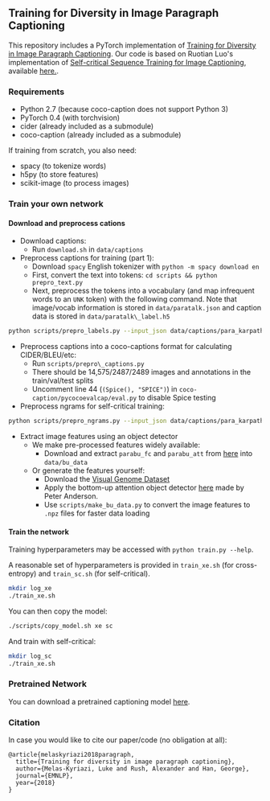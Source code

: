 ## Training for Diversity in Image Paragraph Captioning

This repository includes a PyTorch implementation of [Training for Diversity in Image Paragraph Captioning](). Our code is based on Ruotian Luo's implementation of [Self-critical Sequence Training for Image Captioning](https://arxiv.org/abs/1612.00563), available [here.](https://github.com/ruotianluo/self-critical.pytorch). 

### Requirements
* Python 2.7 (because coco-caption does not support Python 3)
* PyTorch 0.4 (with torchvision)
* cider (already included as a submodule)
* coco-caption (already included as a submodule)

If training from scratch, you also need:
* spacy (to tokenize words)
* h5py (to store features)
* scikit-image (to process images) 


### Train your own network
#### Download and preprocess cations

* Download captions:
  *  Run `download.sh` in `data/captions`
* Preprocess captions for training (part 1): 
  * Download `spacy` English tokenizer with `python -m spacy download en`
  * First, convert the text into tokens: `cd scripts && python prepro_text.py`
  * Next, preprocess the tokens into a vocabulary (and map infrequent words to an `UNK` token) with the following command. Note that image/vocab information is stored in `data/paratalk.json` and caption data is stored in `data/paratalk\_label.h5`
```bash
python scripts/prepro_labels.py --input_json data/captions/para_karpathy_format.json --output_json data/paratalk.json --output_h5 data/paratalk
```
* Preprocess captions into a coco-captions format for calculating CIDER/BLEU/etc: 
  *  Run `scripts/prepro\_captions.py`
  *  There should be 14,575/2487/2489 images and annotations in the train/val/test splits
  *  Uncomment line 44 (`(Spice(), "SPICE")`) in `coco-caption/pycocoevalcap/eval.py` to disable Spice testing
* Preprocess ngrams for self-critical training:
```bash
python scripts/prepro_ngrams.py --input_json data/captions/para_karpathy_format.json --dict_json data/paratalk.json --output_pkl data/para_train --split train
```
* Extract image features using an object detector
  * We make pre-processed features widely available:
    * Download and extract `parabu_fc` and `parabu_att` from [here](https://drive.google.com/drive/folders/1-NRSGJw8JYdEJBJuCLlqbemYiUlbi5Xn) into `data/bu_data` 
  * Or generate the features yourself:
    * Download the [Visual Genome Dataset](https://visualgenome.org/api/v0/api_home.html)
    * Apply the bottom-up attention object detector [here](https://github.com/peteanderson80/bottom-up-attention) made by Peter Anderson.
    * Use `scripts/make_bu_data.py` to convert the image features to `.npz` files for faster data loading

#### Train the network

Training hyperparameters may be accessed with `python train.py --help`. 

A reasonable set of hyperparameters is provided in `train_xe.sh` (for cross-entropy) and `train_sc.sh` (for self-critical). 
```bash 
mkdir log_xe
./train_xe.sh 
```

You can then copy the model:
```bash
./scripts/copy_model.sh xe sc
```

And train with self-critical:
```bash
mkdir log_sc
./train_xe.sh 
```

### Pretrained Network
You can download a pretrained captioning model [here](https://www.dropbox.com/s/ls9hupvzbg93c8r/topdown_sc_alpha_2.0.zip). 

### Citation
In case you would like to cite our paper/code (no obligation at all): 
```
@article{melaskyriazi2018paragraph, 
  title={Training for diversity in image paragraph captioning},
  author={Melas-Kyriazi, Luke and Rush, Alexander and Han, George},
  journal={EMNLP},
  year={2018}
}     
```
